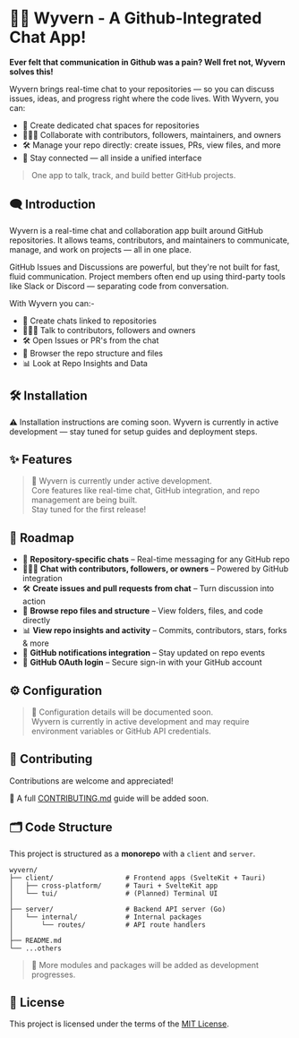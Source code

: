 # 🐉🔥 Wyvern - A Github-Integrated Chat App!

**Ever felt that communication in Github was a pain? Well fret not, Wyvern solves this!**

Wyvern brings real-time chat to your repositories — so you can discuss issues, ideas, and progress right where the code lives.
With Wyvern, you can:
- 💬 Create dedicated chat spaces for repositories
- 🧑‍🤝‍🧑 Collaborate with contributors, followers, maintainers, and owners
- 🛠️ Manage your repo directly: create issues, PRs, view files, and more
- 🔗 Stay connected — all inside a unified interface

> One app to talk, track, and build better GitHub projects.

## 🗨️ Introduction

Wyvern is a real-time chat and collaboration app built around GitHub repositories. It allows teams, contributors, and maintainers to communicate, manage, and work on projects — all in one place.

GitHub Issues and Discussions are powerful, but they're not built for fast, fluid communication. Project members often end up using third-party tools like Slack or Discord — separating code from conversation.

With Wyvern you can:-
- 💬 Create chats linked to repositories
- 🧑‍🤝‍🧑 Talk to contributors, followers and owners
- 🛠️ Open Issues or PR's from the chat
- 📂 Browser the repo structure and files
- 📊 Look at Repo Insights and Data

## 🛠️ Installation

⚠️ Installation instructions are coming soon.
Wyvern is currently in active development — stay tuned for setup guides and deployment steps.

## ✨ Features

> 🚧 Wyvern is currently under active development.  
> Core features like real-time chat, GitHub integration, and repo management are being built.  
> Stay tuned for the first release!

## 🚧 Roadmap

- 💬 **Repository-specific chats** – Real-time messaging for any GitHub repo
- 🧑‍🤝‍🧑 **Chat with contributors, followers, or owners** – Powered by GitHub integration
- 🛠️ **Create issues and pull requests from chat** – Turn discussion into action
- 📂 **Browse repo files and structure** – View folders, files, and code directly
- 📊 **View repo insights and activity** – Commits, contributors, stars, forks & more
- 🔔 **GitHub notifications integration** – Stay updated on repo events
- 🔐 **GitHub OAuth login** – Secure sign-in with your GitHub account

## ⚙️ Configuration

> 🔧 Configuration details will be documented soon.  
> Wyvern is currently in active development and may require environment variables or GitHub API credentials.

## 🤝 Contributing

Contributions are welcome and appreciated!

📄 A full [CONTRIBUTING.md](CONTRIBUTING.md) guide will be added soon.

## 🗂️ Code Structure

This project is structured as a **monorepo** with a `client` and `server`.

```
wyvern/
├── client/                  # Frontend apps (SvelteKit + Tauri)
│   ├── cross-platform/      # Tauri + SvelteKit app
│   └── tui/                 # (Planned) Terminal UI
│
├── server/                  # Backend API server (Go)
│   └── internal/            # Internal packages
│       └── routes/          # API route handlers
│
├── README.md
└── ...others
```

> 🧪 More modules and packages will be added as development progresses.

## 🪪 License

This project is licensed under the terms of the [MIT License](LICENSE).
